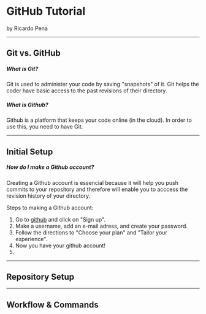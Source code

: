 # GitHub Tutorial

by Ricardo Pena

---
## Git vs. GitHub
##### What is *Git*?  
Git is used to administer your code by saving "snapshots" of it. Git helps the coder have basic access to the past revisions of their directory.
##### What is *Github*?
Github is a platform that keeps your code online (in the cloud). In order to use this, you need to have Git.

---
## Initial Setup
##### How do I make a Github account?
Creating a Github account is essencial because it will help you push commits to your repository and therefore will enable you to acccess the revision history of your directory.  

Steps to making a Github account:  
1. Go to [github](https://github.com/) and click on "Sign up".
2. Make a username, add an e-mail adress, and create your password.
3. Follow the directions to "Choose your plan" and "Tailor your experience".
4. Now you have your github account!
5. 
---
## Repository Setup



---
## Workflow & Commands